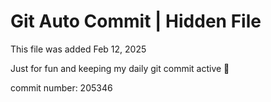 # Git Auto Commit | Hidden File

This file was added Feb 12, 2025

Just for fun and keeping my daily git commit active 🤪

commit number: 205346
